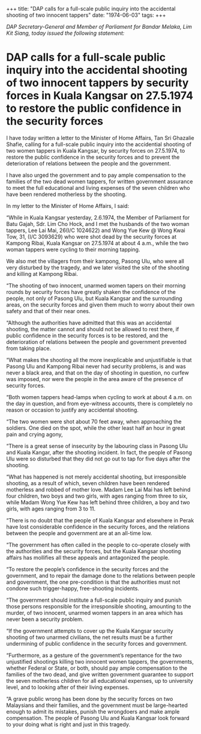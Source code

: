 +++ 
title: "DAP calls for a full-scale public inquiry into the accidental shooting of two innocent tappers"
date: "1974-06-03"
tags:
+++

_DAP Secretary-General and Member of Parliament for Bandar Melaka, Lim Kit Siang, today issued the following statement:_

# DAP calls for a full-scale public inquiry into the accidental shooting of two innocent tappers by security forces in Kuala Kangsar on 27.5.1974 to restore the public confidence in the security forces

I have today written a letter to the Minister of Home Affairs, Tan Sri Ghazalie Shafie, calling for a full-scale public inquiry into the accidential shooting of two women tappers in Kuala Kangsar, by security forces on 27.5.1974, to restore the public confidence in the security forces and to prevent the deterioration of relations between the people and the government.</u>

I have also urged the government and to pay ample compensation to the families of the two dead women tappers, for written government assurance to meet the full educational and living expenses of the seven children who have been rendered motherless by the shooting.

In my letter to the Minister of Home Affairs, I said:

“While in Kuala Kangsar yesterday, 2.6.1974, the Member of Parliament for Batu Gajah, Sdr. Lim Cho Hock, and I met the husbands of the two woman tappers, Lee Lai Mai, 26(I/C 1024622) and Wong Yue Kew @ Wong Kwai Tow, 31, (I/C 3093629) who were shot dead by the security forces at Kampong Ribai, Kuala Kangsar on 27.5.1974 at about 4 a.m., while the two woman tappers were cycling to their morning tapping.

We also met the villagers from their kampong, Pasong Ulu, who were all very disturbed by the tragedy, and we later visited the site of the shooting and killing at Kampong Ribai.

“The shooting of two innocent, unarmed women tapers on their morning rounds by security forces have greatly shaken the confidence of the people, not only of Pasong Ulu, but Kuala Kangsar and the surrounding areas, on the security forces and given them much to worry about their own safety and that of their near ones.

“Although the authorities have admitted that this was an accidental shooting, the matter cannot and should not be allowed to rest there, if public confidence in the security forces is to be restored, and the deterioration of relations between the people and government prevented from taking place.

“What makes the shooting all the more inexplicable and unjustifiable is that Pasong Ulu and Kampong Ribai never had security problems, is and was never a black area, and that on the day of shooting in question, no curfew was imposed, nor were the people in the area aware of the presence of security forces.

“Both women tappers head-lamps when cycling to work at about 4 a.m. on the day in question, and from eye-witness accounts, there is completely no reason or occasion to justify any accidental shooting.

“The two women were shot about 70 feet away, when approaching the soldiers. One died on the spot, while the other least half an hour in great pain and crying agony,

“There is a great sense of insecurity by the labouring class in Pasong Ulu and Kuala Kangar, after the shooting incident. In fact, the people of Pasong Ulu were so disturbed that they did not go out to tap for five days after the shooting.

“What has happened is not merely accidental shooting, but irresponsible shooting, as a result of which, seven children have been rendered motherless and robbed of mother love. Madam Lee Lai Mai has left behind four children, two boys and two girls, with ages ranging from three to six, while Madam Wong Yue Kew has left behind three children, a boy and two girls, with ages ranging from 3 to 11.

“There is no doubt that the people of Kuala Kangsar and elsewhere in Perak have lost considerable confidence in the security forces, and the relations between the people and government are at an all-time low.

“The government has often called in the people to co-operate closely with the authorities and the security forces, but the Kuala Kangsar shooting affairs has mollifies all these appeals and antagonized the people.

“To restore the people’s confidence in the security forces and the government, and to repair the damage done to the relations between people and government, the one pre-condition is that the authorities must not condone such trigger-happy, free-shooting incidents.

“The government should institute a full-scale public inquiry and punish those persons responsible for the irresponsible shooting, amounting to the murder, of two innocent, unarmed women tappers in an area which has never been a security problem.

“If the government attempts to cover up the Kuala Kangsar security shooting of two unarmed civilians, the net results must be a further undermining of public confidence in the security forces and government.

“Furthermore, as a gesture of the government’s repentance for the two unjustified shootings killing two innocent women tappers, the governments, whether Federal or State, or both, should pay ample compensation to the families of the two dead, and give written government guarantee to support the seven motherless children for all educational expenses, up to university level, and to looking after of their living expenses.

“A grave public wrong has been done by the security forces on two Malaysians and their families, and the government must be large-hearted enough to admit its mistakes, punish the wrongdoers and make ample compensation. The people of Pasong Ulu and Kuala Kangsar look forward to your doing what is right and just in this tragedy.
 

